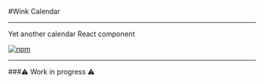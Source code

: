 #Wink Calendar

---

Yet another calendar React component

[![npm](https://img.shields.io/npm/v/wink-calendar)](https://www.npmjs.com/package/wink-calendar)

---

###⚠️ Work in progress ⚠️
